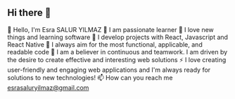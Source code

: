 ## Hi there 👋



👋 Hello, I'm Esra SALUR YILMAZ
🌱 I am passionate learner
🤭 I love new things and learning software
🔮 I develop projects with React, Javascript and React Native
👀 I always aim for the most functional, applicable, and readable code
💞️ I am a believer in continuous and teamwork. I am driven by the desire to create effective and interesting web solutions
⚡ I love creating user-friendly and engaging web applications and I'm always ready for solutions to new technologies!
📫 How can you reach me esrasaluryilmaz@gmail.com
